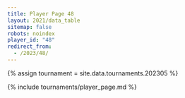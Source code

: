 ```yaml
---
title: Player Page 48
layout: 2021/data_table
sitemap: false
robots: noindex
player_id: "48"
redirect_from:
  - /2023/48/
---
```

{% assign tournament = site.data.tournaments.202305 %}

{% include tournaments/player_page.md %}
